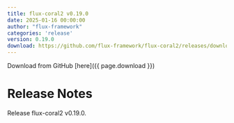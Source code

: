 ```yaml
---
title: flux-coral2 v0.19.0
date: 2025-01-16 00:00:00
author: "flux-framework"
categories: 'release'
version: 0.19.0
download: https://github.com/flux-framework/flux-coral2/releases/download/v0.19.0/flux-coral2-0.19.0.tar.gz
---
```


Download from GitHub [here]({{ page.download }})

# Release Notes

Release flux-coral2 v0.19.0.